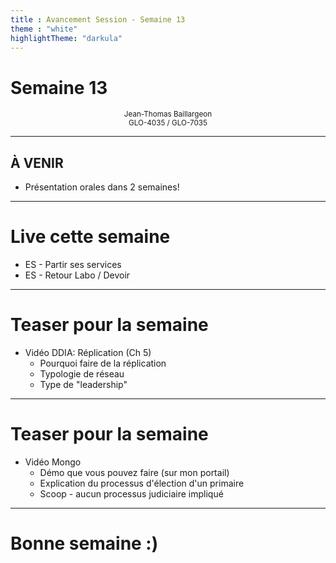 ```yaml
---
title : Avancement Session - Semaine 13
theme : "white" 
highlightTheme: "darkula"
---
```


# Semaine 13

<small><div align=center>Jean-Thomas Baillargeon</small>   
<small>GLO-4035 / GLO-7035</small>  </div>

---

## À VENIR

* Présentation orales dans 2 semaines!

---

# Live cette semaine

* ES - Partir ses services
* ES - Retour Labo / Devoir

---

# Teaser pour la semaine
* Vidéo DDIA: Réplication (Ch 5)
    * Pourquoi faire de la réplication
    * Typologie de réseau 
    * Type de "leadership"

---

# Teaser pour la semaine

* Vidéo Mongo
    * Démo que vous pouvez faire (sur mon portail)
    * Explication du processus d'élection d'un primaire
    * Scoop - aucun processus judiciaire impliqué

---

# Bonne semaine :)